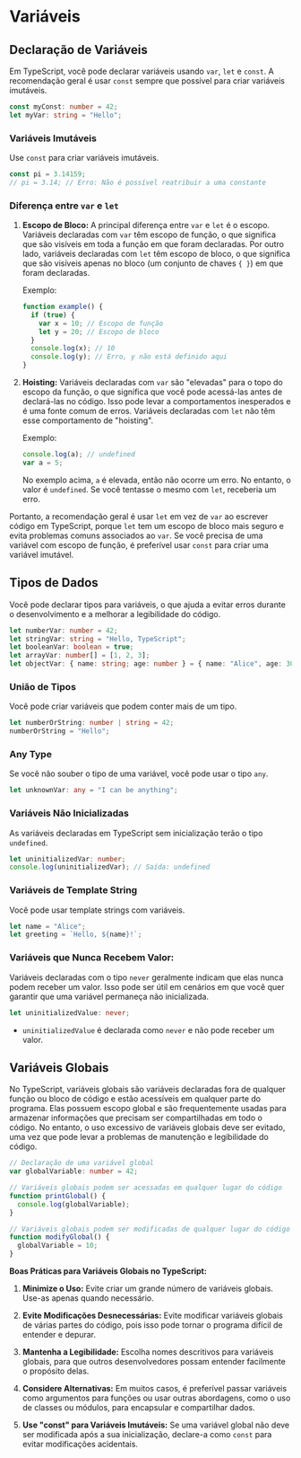 # Variáveis

## Declaração de Variáveis

Em TypeScript, você pode declarar variáveis usando `var`, `let` e `const`. A recomendação geral é usar `const` sempre que possível para criar variáveis imutáveis.

```typescript
const myConst: number = 42;
let myVar: string = "Hello";
```

### Variáveis Imutáveis

Use `const` para criar variáveis imutáveis.

```typescript
const pi = 3.14159;
// pi = 3.14; // Erro: Não é possível reatribuir a uma constante
```

### Diferença entre `var` e `let`

1. **Escopo de Bloco:** A principal diferença entre `var` e `let` é o escopo. Variáveis declaradas com `var` têm escopo de função, o que significa que são visíveis em toda a função em que foram declaradas. Por outro lado, variáveis declaradas com `let` têm escopo de bloco, o que significa que são visíveis apenas no bloco (um conjunto de chaves `{ }`) em que foram declaradas.

   Exemplo:

   ```typescript
   function example() {
     if (true) {
       var x = 10; // Escopo de função
       let y = 20; // Escopo de bloco
     }
     console.log(x); // 10
     console.log(y); // Erro, y não está definido aqui
   }
   ```

2. **Hoisting:** Variáveis declaradas com `var` são "elevadas" para o topo do escopo da função, o que significa que você pode acessá-las antes de declará-las no código. Isso pode levar a comportamentos inesperados e é uma fonte comum de erros. Variáveis declaradas com `let` não têm esse comportamento de "hoisting".

   Exemplo:

   ```typescript
   console.log(a); // undefined
   var a = 5;
   ```

   No exemplo acima, `a` é elevada, então não ocorre um erro. No entanto, o valor é `undefined`. Se você tentasse o mesmo com `let`, receberia um erro.

Portanto, a recomendação geral é usar `let` em vez de `var` ao escrever código em TypeScript, porque `let` tem um escopo de bloco mais seguro e evita problemas comuns associados ao `var`. Se você precisa de uma variável com escopo de função, é preferível usar `const` para criar uma variável imutável.


## Tipos de Dados

Você pode declarar tipos para variáveis, o que ajuda a evitar erros durante o desenvolvimento e a melhorar a legibilidade do código.

```typescript
let numberVar: number = 42;
let stringVar: string = "Hello, TypeScript";
let booleanVar: boolean = true;
let arrayVar: number[] = [1, 2, 3];
let objectVar: { name: string; age: number } = { name: "Alice", age: 30 };
```

### União de Tipos

Você pode criar variáveis que podem conter mais de um tipo.

```typescript
let numberOrString: number | string = 42;
numberOrString = "Hello";
```

### Any Type

Se você não souber o tipo de uma variável, você pode usar o tipo `any`.

```typescript
let unknownVar: any = "I can be anything";
```

### Variáveis Não Inicializadas

As variáveis declaradas em TypeScript sem inicialização terão o tipo `undefined`.

```typescript
let uninitializedVar: number;
console.log(uninitializedVar); // Saída: undefined
```

### Variáveis de Template String

Você pode usar template strings com variáveis.

```typescript
let name = "Alice";
let greeting = `Hello, ${name}!`;
```

### **Variáveis que Nunca Recebem Valor:**

   Variáveis declaradas com o tipo `never` geralmente indicam que elas nunca podem receber um valor. Isso pode ser útil em cenários em que você quer garantir que uma variável permaneça não inicializada.

   ```typescript
   let uninitializedValue: never;
   ```

   - `uninitializedValue` é declarada como `never` e não pode receber um valor.

## Variáveis Globais

No TypeScript, variáveis globais são variáveis declaradas fora de qualquer função ou bloco de código e estão acessíveis em qualquer parte do programa. Elas possuem escopo global e são frequentemente usadas para armazenar informações que precisam ser compartilhadas em todo o código. No entanto, o uso excessivo de variáveis globais deve ser evitado, uma vez que pode levar a problemas de manutenção e legibilidade do código.

```typescript
// Declaração de uma variável global
var globalVariable: number = 42;

// Variáveis globais podem ser acessadas em qualquer lugar do código
function printGlobal() {
  console.log(globalVariable);
}

// Variáveis globais podem ser modificadas de qualquer lugar do código
function modifyGlobal() {
  globalVariable = 10;
}
```

**Boas Práticas para Variáveis Globais no TypeScript:**

1. **Minimize o Uso:** Evite criar um grande número de variáveis globais. Use-as apenas quando necessário.

2. **Evite Modificações Desnecessárias:** Evite modificar variáveis globais de várias partes do código, pois isso pode tornar o programa difícil de entender e depurar.

3. **Mantenha a Legibilidade:** Escolha nomes descritivos para variáveis globais, para que outros desenvolvedores possam entender facilmente o propósito delas.

4. **Considere Alternativas:** Em muitos casos, é preferível passar variáveis como argumentos para funções ou usar outras abordagens, como o uso de classes ou módulos, para encapsular e compartilhar dados.

5. **Use "const" para Variáveis Imutáveis:** Se uma variável global não deve ser modificada após a sua inicialização, declare-a como `const` para evitar modificações acidentais.